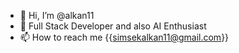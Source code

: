 - 👋 Hi, I’m @alkan11
- 👀 Full Stack Developer and also AI Enthusiast
- 📫 How to reach me {{simsekalkan11@gmail.com}}

<!---
alkan11/alkan11 is a ✨ special ✨ repository because its `README.md` (this file) appears on your GitHub profile.
You can click the Preview link to take a look at your changes.
--->
